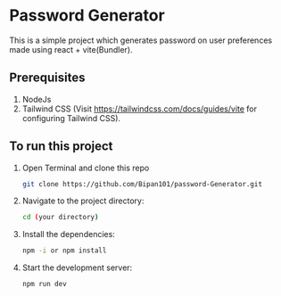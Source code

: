 # Password Generator

This is a simple project which generates password on user preferences made using 
react + vite(Bundler).

## Prerequisites
1. NodeJs 
2. Tailwind CSS (Visit https://tailwindcss.com/docs/guides/vite for configuring Tailwind CSS).

## To run this project 
1. Open Terminal and clone this repo
   ```bash
   git clone https://github.com/Bipan101/password-Generator.git
2. Navigate to the project directory:
    ```bash
    cd (your directory)

3. Install the dependencies:
    ```bash
    npm -i or npm install

4. Start the development server:
    ```bash
    npm run dev
